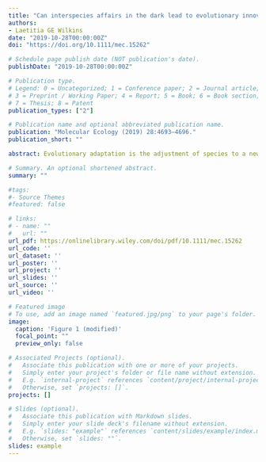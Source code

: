 ```yaml
---
title: "Can interspecies affairs in the dark lead to evolutionary innovation?"
authors:
- Laetitia GE Wilkins
date: "2019-10-28T00:00:00Z"
doi: "https://doi.org/10.1111/mec.15262"

# Schedule page publish date (NOT publication's date).
publishDate: "2019-10-28T00:00:00Z"

# Publication type.
# Legend: 0 = Uncategorized; 1 = Conference paper; 2 = Journal article;
# 3 = Preprint / Working Paper; 4 = Report; 5 = Book; 6 = Book section;
# 7 = Thesis; 8 = Patent
publication_types: ["2"]

# Publication name and optional abbreviated publication name.
publication: "Molecular Ecology (2019) 28:4693–4696."
publication_short: ""

abstract: Evolutionary adaptation is the adjustment of species to a new or changing environment. Engaging in mutualistic microbial symbioses has been put forward as a key trait that promotes the differential, evolutionary success of many animal and plant lineages (McFall‐Ngai, 2008). Microbial mutualists allow these organisms to occupy new ecological niches where they could not have persisted on their own or would have been constrained by competitors. Vertical transmission of beneficial microbial symbionts from parents to the offspring is expected to link the adaptive association between a given host and microbe, and it can lead to coevolution and sometimes even cospeciation (Fisher, Henry, Cornwallis, Kiers, & West, 2017). Vertical transmission also causes bottlenecks that strongly reduce the effective population size and genetic diversity of the symbiont population. Moreover, vertically transmitted symbionts are assumed to have fewer opportunities to exchange genes with relatives in the environment. In a “From the Cover” article in this issue of Molecular Ecology, Breusing, Johnson, Vrijenhoek, and Young (2019) investigated whether hybridization among different host species could lead to interspecies exchange of otherwise strictly vertically transmitted symbionts. Hybridization of divergent lineages can potentially cause intrinsic and extrinsic incompatibilities, swamp rare alleles, and lead to population extinctions. In some cases, however, it might also create novel trait combinations that lead to evolutionary innovation (Marques, Meier, & Seehausen, 2019). Breusing et al. (2019) linked the concept of hybridization to symbiont transmission, and their findings have significant implications for the study of evolution of vertically transmitted symbionts and their hosts.

# Summary. An optional shortened abstract.
summary: ""

#tags:
#- Source Themes
#featured: false

# links:
# - name: ""
#   url: ""
url_pdf: https://onlinelibrary.wiley.com/doi/pdf/10.1111/mec.15262
url_code: ''
url_dataset: ''
url_poster: ''
url_project: ''
url_slides: ''
url_source: ''
url_video: ''

# Featured image
# To use, add an image named `featured.jpg/png` to your page's folder.
image:
  caption: 'Figure 1 (modified)'
  focal_point: ""
  preview_only: false

# Associated Projects (optional).
#   Associate this publication with one or more of your projects.
#   Simply enter your project's folder or file name without extension.
#   E.g. `internal-project` references `content/project/internal-project/index.md`.
#   Otherwise, set `projects: []`.
projects: []

# Slides (optional).
#   Associate this publication with Markdown slides.
#   Simply enter your slide deck's filename without extension.
#   E.g. `slides: "example"` references `content/slides/example/index.md`.
#   Otherwise, set `slides: ""`.
slides: example
---
```

